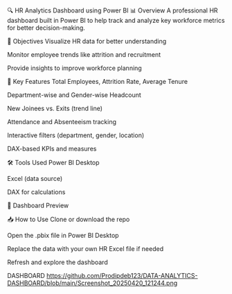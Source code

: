 🔍 HR Analytics Dashboard using Power BI
📊 Overview
A professional HR dashboard built in Power BI to help track and analyze key workforce metrics for better decision-making.

🎯 Objectives
Visualize HR data for better understanding

Monitor employee trends like attrition and recruitment

Provide insights to improve workforce planning

📌 Key Features
Total Employees, Attrition Rate, Average Tenure

Department-wise and Gender-wise Headcount

New Joinees vs. Exits (trend line)

Attendance and Absenteeism tracking

Interactive filters (department, gender, location)

DAX-based KPIs and measures

🛠️ Tools Used
Power BI Desktop

Excel (data source)

DAX for calculations

📸 Dashboard Preview

📥 How to Use
Clone or download the repo

Open the .pbix file in Power BI Desktop

Replace the data with your own HR Excel file if needed

Refresh and explore the dashboard

DASHBOARD
https://github.com/Prodipdeb123/DATA-ANALYTICS-DASHBOARD/blob/main/Screenshot_20250420_121244.png


